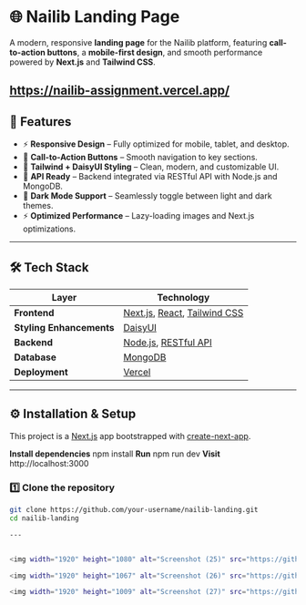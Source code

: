 # 🌐 Nailib Landing Page

A modern, responsive **landing page** for the Nailib platform, featuring **call-to-action buttons**, a **mobile-first design**, and smooth performance powered by **Next.js** and **Tailwind CSS**.

https://nailib-assignment.vercel.app/
---

## 🚀 Features
- ⚡ **Responsive Design** – Fully optimized for mobile, tablet, and desktop.  
- 🎯 **Call-to-Action Buttons** – Smooth navigation to key sections.  
- 🎨 **Tailwind + DaisyUI Styling** – Clean, modern, and customizable UI.  
- 🔗 **API Ready** – Backend integrated via RESTful API with Node.js and MongoDB.  
- 🌙 **Dark Mode Support** – Seamlessly toggle between light and dark themes.  
- ⚡ **Optimized Performance** – Lazy-loading images and Next.js optimizations.  

---

## 🛠️ Tech Stack

| Layer | Technology |
|--------|------------|
| **Frontend** | [Next.js](https://nextjs.org), [React](https://react.dev), [Tailwind CSS](https://tailwindcss.com) |
| **Styling Enhancements** | [DaisyUI](https://daisyui.com) |
| **Backend** | [Node.js](https://nodejs.org), [RESTful API](https://restfulapi.net) |
| **Database** | [MongoDB](https://www.mongodb.com) |
| **Deployment** | [Vercel](https://vercel.com) |

---

## ⚙️ Installation & Setup

This project is a [Next.js](https://nextjs.org) app bootstrapped with [create-next-app](https://nextjs.org/docs/app/api-reference/cli/create-next-app).

**Install dependencies** npm install
**Run** npm run dev
**Visit** http://localhost:3000


### **1️⃣ Clone the repository**
```bash
git clone https://github.com/your-username/nailib-landing.git
cd nailib-landing

---


<img width="1920" height="1080" alt="Screenshot (25)" src="https://github.com/user-attachments/assets/d5f1c692-99e6-4565-9d8f-2110932240b9" />

<img width="1920" height="1067" alt="Screenshot (26)" src="https://github.com/user-attachments/assets/9e593686-471b-4ec9-bbba-ddd22b3e2870" />

<img width="1920" height="1009" alt="Screenshot (27)" src="https://github.com/user-attachments/assets/79514866-0670-4710-8e5d-98361cd7a971" />



